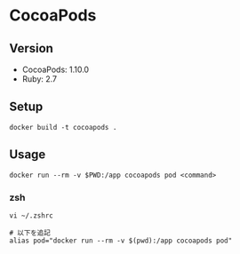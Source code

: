 # CocoaPods

## Version

- CocoaPods: 1.10.0
- Ruby: 2.7

## Setup

`docker build -t cocoapods .`

## Usage

`docker run --rm -v $PWD:/app cocoapods pod <command>`


### zsh

```
vi ~/.zshrc

# 以下を追記
alias pod="docker run --rm -v $(pwd):/app cocoapods pod"
```
